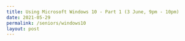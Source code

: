 ```yaml
---
title: Using Microsoft Windows 10 - Part 1 (3 June, 9pm - 10pm)
date: 2021-05-29
permalink: /seniors/windows10
layout: post
---
```

